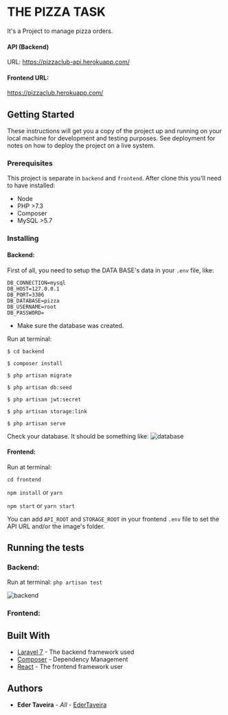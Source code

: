 
# THE PIZZA TASK

It's a Project to manage pizza orders.

#### API (Backend) 
URL: https://pizzaclub-api.herokuapp.com/

#### Frontend URL: 
https://pizzaclub.herokuapp.com/


## Getting Started

These instructions will get you a copy of the project up and running on your local machine for development and testing purposes. See deployment for notes on how to deploy the project on a live system.

### Prerequisites

This project is separate in `backend` and `frontend`. After clone this you'll need to have installed:
- Node
- PHP >7.3
- Composer
- MySQL >5.7

### Installing

#### Backend:

First of all, you need to setup the DATA BASE's data in your `.env` file, like:
```
DB_CONNECTION=mysql
DB_HOST=127.0.0.1
DB_PORT=3306
DB_DATABASE=pizza
DB_USERNAME=root
DB_PASSWORD=
```
* Make sure the database was created.

Run at terminal: 

```$ cd backend```

```$ composer install```

```$ php artisan migrate```

```$ php artisan db:seed```

```$ php artisan jwt:secret```

```$ php artisan storage:link```

```$ php artisan serve```

Check your database. It should be something like:
![database](./docs/database.png)

#### Frontend:
Run at terminal:

```cd frontend```

```npm install``` or ```yarn```

```npm start``` or ```yarn start```

You can add `API_ROOT` and `STORAGE_ROOT` in your frontend `.env` file to set the API URL and/or the image's folder.


## Running the tests

### Backend:
Run at terminal:
```php artisan test```

![backend](./docs/backend-test.png)

### Frontend:


## Built With

* [Laravel 7](https://laravel.com/docs/7.x) - The backend framework used
* [Composer](https://getcomposer.org/) - Dependency Management
* [React](https://reactjs.org/) - The frontend framework user


## Authors

* **Eder Taveira** - *All* - [EderTaveira](https://github.com/edertaveira)


